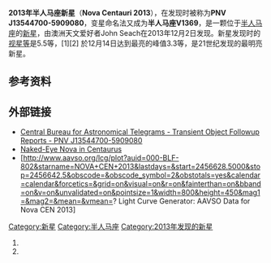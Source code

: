 **2013年半人马座新星**（**Nova Centauri 2013**），在发现时被称为**PNV J13544700-5909080**，变星命名法又成为**半人马座V1369**，是一颗位于[半人马座](../Page/半人马座.md "wikilink")的[新星](../Page/新星.md "wikilink")，由澳洲天文爱好者John Seach在2013年12月2日发现。新星发现时的[视星等](../Page/视星等.md "wikilink")是5.5等，\[1\]\[2\] 於12月14日达到最亮的峰值3.3等，是21世纪发现的最明亮新星。

## 参考资料

## 外部链接

  - [Central Bureau for Astronomical Telegrams - Transient Object Followup Reports - PNV J13544700-5909080](http://www.cbat.eps.harvard.edu/unconf/followups/J13544700-5909080.html)
  - [Naked-Eye Nova in Centaurus](https://archive.is/20131206234042/http://www.skyandtelescope.com/observing/highlights/Naked-Eve-Nova-in-Centaurus-234293341.html)
  - \[<http://www.aavso.org/lcg/plot?auid=000-BLF-802&starname=NOVA+CEN+2013&lastdays=&start=2456628.5000&stop=2456642.5&obscode=&obscode_symbol=2&obstotals=yes&calendar=calendar&forcetics=&grid=on&visual=on&r=on&fainterthan=on&bband=on&v=on&unvalidated=on&pointsize=1&width=800&height=450&mag1=&mag2=&mean=&vmean=>? Light Curve Generator: AAVSO Data for Nova CEN 2013\]

[Category:新星](https://zh.wikipedia.org/wiki/Category:新星 "wikilink") [Category:半人马座](https://zh.wikipedia.org/wiki/Category:半人马座 "wikilink") [Category:2013年发现的新星](https://zh.wikipedia.org/wiki/Category:2013年发现的新星 "wikilink")

1.
2.